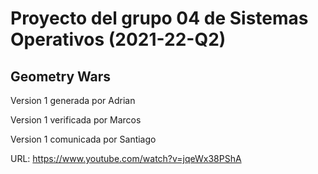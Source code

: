 # Proyecto del grupo 04 de Sistemas Operativos (2021-22-Q2)
## Geometry Wars
Version 1 generada por Adrian

Version 1 verificada por Marcos

Version 1 comunicada por Santiago

URL: https://www.youtube.com/watch?v=jqeWx38PShA

